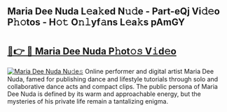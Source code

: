 ## Maria Dee Nuda L𝚎a𝚔ed N𝚞𝚍e - Part-eQj Vi𝚍𝚎o P𝚑𝚘tos - H𝚘𝚝 O𝚗𝚕yf𝚊ns L𝚎a𝚔s pAmGY

# <h2><a href="http://kf328qh.oniu.top/?m=Maria+Dee+Nuda">🔗👉 🔴 Maria Dee Nuda P𝚑ot𝚘𝚜 V𝚒d𝚎o</a></h2>

[![Maria Dee Nuda Nu𝚍e𝚜](https://i.imgur.com/0qMVB7G.gif)](http://kf328qh.oniu.top/?m=Maria+Dee+Nuda)
Online performer and digital artist Maria Dee Nuda, famed for publishing dance and lifestyle tutorials through solo and collaborative dance acts and compact clips. The public persona of Maria Dee Nuda is defined by its warm and approachable energy, but the mysteries of his private life remain a tantalizing enigma.  
